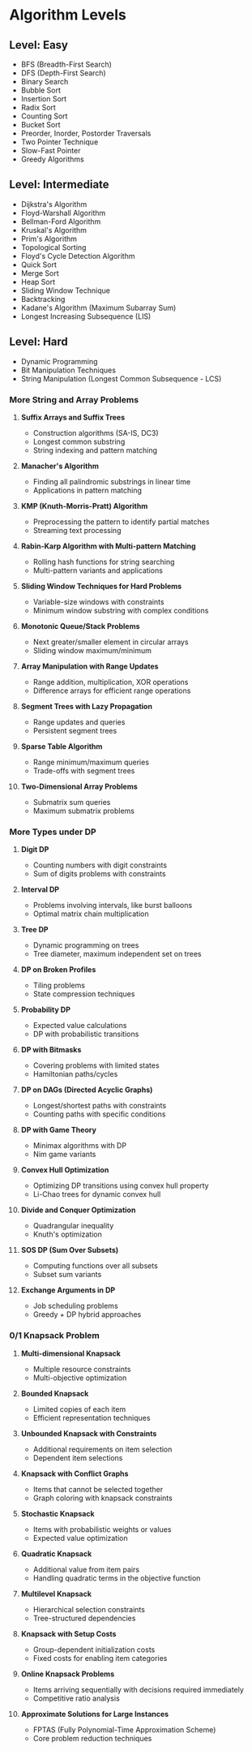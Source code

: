 
# Algorithm Levels

## Level: Easy
- BFS (Breadth-First Search)  
- DFS (Depth-First Search)  
- Binary Search  
- Bubble Sort  
- Insertion Sort  
- Radix Sort  
- Counting Sort  
- Bucket Sort  
- Preorder, Inorder, Postorder Traversals  
- Two Pointer Technique  
- Slow-Fast Pointer  
- Greedy Algorithms  

## Level: Intermediate
- Dijkstra's Algorithm  
- Floyd-Warshall Algorithm  
- Bellman-Ford Algorithm  
- Kruskal's Algorithm  
- Prim's Algorithm  
- Topological Sorting  
- Floyd's Cycle Detection Algorithm  
- Quick Sort  
- Merge Sort  
- Heap Sort  
- Sliding Window Technique  
- Backtracking  
- Kadane's Algorithm (Maximum Subarray Sum)  
- Longest Increasing Subsequence (LIS)  

## Level: Hard
- Dynamic Programming  
- Bit Manipulation Techniques  
- String Manipulation (Longest Common Subsequence - LCS)  

### More String and Array Problems  

1. **Suffix Arrays and Suffix Trees**
   - Construction algorithms (SA-IS, DC3)
   - Longest common substring
   - String indexing and pattern matching

2. **Manacher's Algorithm**
   - Finding all palindromic substrings in linear time
   - Applications in pattern matching

3. **KMP (Knuth-Morris-Pratt) Algorithm**
   - Preprocessing the pattern to identify partial matches
   - Streaming text processing

4. **Rabin-Karp Algorithm with Multi-pattern Matching**
   - Rolling hash functions for string searching
   - Multi-pattern variants and applications

5. **Sliding Window Techniques for Hard Problems**
   - Variable-size windows with constraints
   - Minimum window substring with complex conditions

6. **Monotonic Queue/Stack Problems**
   - Next greater/smaller element in circular arrays
   - Sliding window maximum/minimum

7. **Array Manipulation with Range Updates**
   - Range addition, multiplication, XOR operations
   - Difference arrays for efficient range operations

8. **Segment Trees with Lazy Propagation**
   - Range updates and queries
   - Persistent segment trees

9. **Sparse Table Algorithm**
   - Range minimum/maximum queries
   - Trade-offs with segment trees

10. **Two-Dimensional Array Problems**
    - Submatrix sum queries
    - Maximum submatrix problems

### More Types under DP

1. **Digit DP**
   - Counting numbers with digit constraints
   - Sum of digits problems with constraints

2. **Interval DP**
   - Problems involving intervals, like burst balloons
   - Optimal matrix chain multiplication

3. **Tree DP**
   - Dynamic programming on trees
   - Tree diameter, maximum independent set on trees

4. **DP on Broken Profiles**
   - Tiling problems
   - State compression techniques

5. **Probability DP**
   - Expected value calculations
   - DP with probabilistic transitions

6. **DP with Bitmasks**
   - Covering problems with limited states
   - Hamiltonian paths/cycles

7. **DP on DAGs (Directed Acyclic Graphs)**
   - Longest/shortest paths with constraints
   - Counting paths with specific conditions

8. **DP with Game Theory**
   - Minimax algorithms with DP
   - Nim game variants

9. **Convex Hull Optimization**
   - Optimizing DP transitions using convex hull property
   - Li-Chao trees for dynamic convex hull

10. **Divide and Conquer Optimization**
    - Quadrangular inequality
    - Knuth's optimization

11. **SOS DP (Sum Over Subsets)**
    - Computing functions over all subsets
    - Subset sum variants

12. **Exchange Arguments in DP**
    - Job scheduling problems
    - Greedy + DP hybrid approaches

### 0/1 Knapsack Problem  

1. **Multi-dimensional Knapsack**
   - Multiple resource constraints
   - Multi-objective optimization

2. **Bounded Knapsack**
   - Limited copies of each item
   - Efficient representation techniques

3. **Unbounded Knapsack with Constraints**
   - Additional requirements on item selection
   - Dependent item selections

4. **Knapsack with Conflict Graphs**
   - Items that cannot be selected together
   - Graph coloring with knapsack constraints

5. **Stochastic Knapsack**
   - Items with probabilistic weights or values
   - Expected value optimization

6. **Quadratic Knapsack**
   - Additional value from item pairs
   - Handling quadratic terms in the objective function

7. **Multilevel Knapsack**
   - Hierarchical selection constraints
   - Tree-structured dependencies

8. **Knapsack with Setup Costs**
   - Group-dependent initialization costs
   - Fixed costs for enabling item categories

9. **Online Knapsack Problems**
   - Items arriving sequentially with decisions required immediately
   - Competitive ratio analysis

10. **Approximate Solutions for Large Instances**
    - FPTAS (Fully Polynomial-Time Approximation Scheme)
    - Core problem reduction techniques
